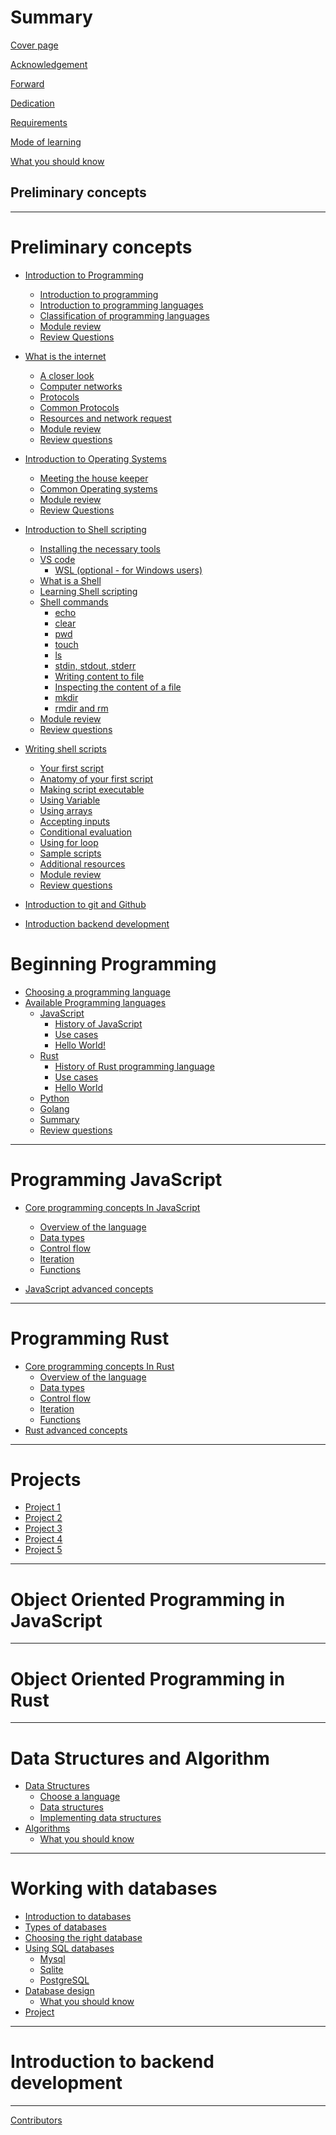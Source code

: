 # Summary

[Cover page](./index.md)

[Acknowledgement](./acknowldegement.md)

[Forward](./forward.md)

[Dedication](./dedication.md)

[Requirements](./requirements.md)

[Mode of learning](./mode_of_learning.md)

[What you should know](./what-you-should-know.md)

## Preliminary concepts

---

# Preliminary concepts

- [Introduction to Programming](./module_1/index.md)
  - [Introduction to programming](./module_1/introduction_to_programming.md)
  - [Introduction to programming languages](./module_1/introduction_to_programming_languages.md)
  - [Classification of programming languages](./module_1/classification_of_programming_languages.md)
  - [Module review](./module_1/review.md)
  - [Review Questions](./module_1/quiz.md)

- [What is the internet](./module_2/index.md)
  - [A closer look](./module_2/a_closer_look.md)
  - [Computer networks](./module_2/networks.md)
  - [Protocols](./module_2/protocol.md)
  - [Common Protocols](./module_2/common_protocols.md)
  - [Resources and network request](./module_2/resources_and_network_request.md)
  - [Module review](./module_2/review.md)
  - [Review questions](./module_2/quiz.md)

- [Introduction to Operating Systems](./module_3/index.md)
  - [Meeting the house keeper](./module_3/meeting_the_house_keeper.md)
  - [Common Operating systems](./module_3/common_operating_systems.md)
  - [Module review](./module_3/review.md)
  - [Review Questions](./module_3/quiz.md)

- [Introduction to Shell scripting](./module_4/index.md)
  - [Installing the necessary tools](./module_4/tools/index.md)
  - [VS code](./module_4/tools/vs-code.md)
    - [WSL (optional - for Windows users)](./module_4/tools/wsl.md)
  - [What is a Shell](./module_4/what-is-a-shell.md)
  - [Learning Shell scripting](./module_4/learning-shell-scripting.md)
  - [Shell commands](./module_4/commands/index.md)
    - [echo](./module_4/commands/echo.md)
    - [clear](./module_4/commands/clear.md)
    - [pwd](./module_4/commands/pwd.md)
    - [touch](./module_4/commands/touch.md)
    - [ls](./module_4/commands/ls.md)
    - [stdin, stdout, stderr](./module_4/commands/std.md)
    - [Writing content to file](./module_4/commands/writing-content-to-file.md)
    - [Inspecting the content of a file](./module_4/commands/inspecting-the-content-of-a-file.md)
    - [mkdir](./module_4/commands/mkdir.md)
    - [rmdir and rm](./module_4/commands/rmdir.md)
  - [Module review](./module_4/review.md)
  - [Review questions](./module_4/quiz.md)

- [Writing shell scripts](./module_5/index.md)
  - [Your first script](./module_5/scripts/first-script.md)
  - [Anatomy of your first script](./module_5/scripts/anatomy.md)
  - [Making script executable](./module_5/scripts/making-script-executable.md)
  - [Using Variable](./module_5/scripts/using-variables.md)
  - [Using arrays](./module_5/scripts/using-arrays.md)
  - [Accepting inputs](./module_5/scripts/accepting-inputs.md)
  - [Conditional evaluation](./module_5/scripts/conditional.md)
  - [Using for loop](./module_5/scripts/for-loop.md)
  - [Sample scripts](./module_5/scripts/sample-scripts.md)
  - [Additional resources](./module_5/additional-resources.md)
  - [Module review](./module_5/review.md)
  - [Review questions](./module_5/quiz.md)

- [Introduction to git and Github](./module_6/index.md)
- [Introduction backend development](./module_7/index.md)

# Beginning Programming

- [Choosing a programming language](./module_8/index.md)
- [Available Programming languages](./module_9/index.md)
  - [JavaScript](./module_9/javascript/index.md)
    - [History of JavaScript](./module_9/javascript/history.md)
    - [Use cases](./module_9/javascript/use-cases.md)
    - [Hello World!](./module_9/javascript/hello-world.md)
  - [Rust](./module_9/rust/index.md)
    - [History of Rust programming language](./module_9/rust/history.md)
    - [Use cases](./module_9/rust/use-cases.md)
    - [Hello World](./module_9/rust/hello-world.md)
  - [Python](./module_9/python/index.md)
  - [Golang](./module_9/golang/index.md)
  - [Summary](./module_9/summary.md)
  - [Review questions](./module_9/quiz.md)

---

# Programming JavaScript

- [Core programming concepts In JavaScript]()
  - [Overview of the language]()
  - [Data types]()
  - [Control flow]()
  - [Iteration]()
  - [Functions]()

- [JavaScript advanced concepts]()

---

# Programming Rust

- [Core programming concepts In Rust]()
  - [Overview of the language]()
  - [Data types]()
  - [Control flow]()
  - [Iteration]()
  - [Functions]()
- [Rust advanced concepts]()

---

# Projects

- [Project 1]()
- [Project 2]()
- [Project 3]()
- [Project 4]()
- [Project 5]()

---

# Object Oriented Programming in JavaScript

---

# Object Oriented Programming in Rust

---

# Data Structures and Algorithm

- [Data Structures]()
  - [Choose a language]()
  - [Data structures]()
  - [Implementing data structures]()
- [Algorithms]()
  - [What you should know]()

---

# Working with databases

- [Introduction to databases]()
- [Types of databases]()
- [Choosing the right database]()
- [Using SQL databases]()
  - [Mysql]()
  - [Sqlite]()
  - [PostgreSQL]()
- [Database design]()
  - [What you should know]()
- [Project]()

---

# Introduction to backend development

---

[Contributors](misc/contributors.md)
